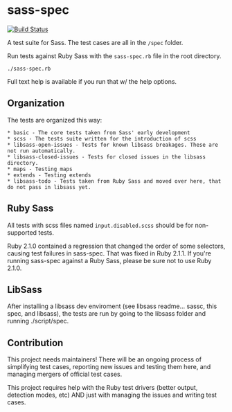 sass-spec
=========

[![Build Status](https://travis-ci.org/sass/sass-spec.svg)](https://travis-ci.org/sass/sass-spec)

A test suite for Sass. The test cases are all in the `/spec` folder.

Run tests against Ruby Sass with the `sass-spec.rb` file in the root directory.

    ./sass-spec.rb

Full text help is available if you run that w/ the help options.

## Organization

The tests are organized this way:

	* basic - The core tests taken from Sass' early development
	* scss - The tests suite written for the introduction of scss
	* libsass-open-issues - Tests for known libsass breakages. These are not run automatically.
	* libsass-closed-issues - Tests for closed issues in the libsass directory.
 	* maps - Testing maps
	* extends - Testing extends
	* libsass-todo - Tests taken from Ruby Sass and moved over here, that do not pass in libsass yet.

## Ruby Sass

All tests with scss files named `input.disabled.scss` should be for non-supported tests.

Ruby 2.1.0 contained a regression that changed the order of some selectors, causing test failures in sass-spec. That was fixed in Ruby 2.1.1. If you're running sass-spec against a Ruby Sass, please be sure not to use Ruby 2.1.0.

## LibSass

After installing a libsass dev enviroment (see libsass readme... sassc, this spec, and libsass), the tests are run by going
to the libsass folder and running ./script/spec.

## Contribution

This project needs maintainers! There will be an ongoing process of simplifying test cases, reporting new issues and testing them here, and managing mergers of official test cases.

This project requires help with the Ruby test drivers (better output, detection modes, etc) AND just with managing the issues and writing test cases.
